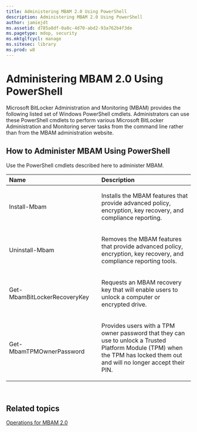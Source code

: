```yaml
---
title: Administering MBAM 2.0 Using PowerShell
description: Administering MBAM 2.0 Using PowerShell
author: jamiejdt
ms.assetid: d785a8df-0a8c-4d70-abd2-93a762b4f3de
ms.pagetype: mdop, security
ms.mktglfcycl: manage
ms.sitesec: library
ms.prod: w8
---
```



# Administering MBAM 2.0 Using PowerShell


Microsoft BitLocker Administration and Monitoring (MBAM) provides the following listed set of Windows PowerShell cmdlets. Administrators can use these PowerShell cmdlets to perform various Microsoft BitLocker Administration and Monitoring server tasks from the command line rather than from the MBAM administration website.

## How to Administer MBAM Using PowerShell


Use the PowerShell cmdlets described here to administer MBAM.

<table>
<colgroup>
<col width="50%" />
<col width="50%" />
</colgroup>
<thead>
<tr class="header">
<th align="left">Name</th>
<th align="left">Description</th>
</tr>
</thead>
<tbody>
<tr class="odd">
<td align="left"><p>Install-Mbam</p></td>
<td align="left"><p>Installs the MBAM features that provide advanced policy, encryption, key recovery, and compliance reporting.</p></td>
</tr>
<tr class="even">
<td align="left"><p>Uninstall-Mbam</p></td>
<td align="left"><p>Removes the MBAM features that provide advanced policy, encryption, key recovery, and compliance reporting tools.</p></td>
</tr>
<tr class="odd">
<td align="left"><p>Get-MbamBitLockerRecoveryKey</p></td>
<td align="left"><p>Requests an MBAM recovery key that will enable users to unlock a computer or encrypted drive.</p></td>
</tr>
<tr class="even">
<td align="left"><p>Get-MbamTPMOwnerPassword</p></td>
<td align="left"><p>Provides users with a TPM owner password that they can use to unlock a Trusted Platform Module (TPM) when the TPM has locked them out and will no longer accept their PIN.</p></td>
</tr>
</tbody>
</table>

 

## Related topics


[Operations for MBAM 2.0](operations-for-mbam-20-mbam-2.md)

 

 





